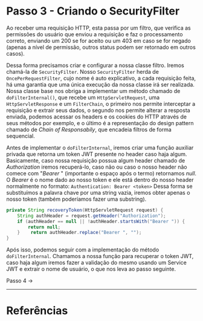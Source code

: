 
# Passo 3 -  Criando o SecurityFilter


Ao receber uma requisição HTTP, esta passa por um filtro, que verifica as permissões do usuário que enviou a requisição e faz o processamento correto, enviando um 200 se for aceito ou um 403 em caso se for negado (apenas a nível de permissão, outros status podem ser retornado em outros casos). 

Dessa forma precisamos criar e configurar a nossa classe filtro. Iremos chamá-la de `SecurityFilter`. Nosso `SecurityFilter` herda de `OncePerRequestFilter`, cujo nome é auto explicativo, a cada requisição feita, há uma garantia que uma única execução da nossa classe irá ser realizada. Nossa classe base nos obriga a implementar um método chamado de `doFilterInternal()`, que recebe um `HttpServletRequest`, uma `HttpServletResponse` e um `FilterChain`, o primeiro nos permite interceptar a requisição e extrair seus dados, o segundo nos permite alterar a resposta enviada, podemos acessar os headers e os cookies do HTTP através de seus métodos por exemplo, e o último é a representação do design pattern chamado de  _Chain of Responsabily_, que encadeia filtros de forma sequencial.  


Antes de implementar o `doFilterInternal`, iremos criar uma função auxiliar privada que retorna um token JWT presente no header caso haja algum. Basicamente, caso nossa requisição possua algum header chamado de _Authorization_ iremos recuperá-lo, caso não ou caso o nosso header não comece com "_Bearer_ " (importante o espaço após o termo) retornamos _null_.  O _Bearer_ é o nome dado ao nosso token e ele está dentro do nosso header normalmente no formato:
	`Authentication: Bearer <token>`
Dessa forma se substituímos a palavra chave por uma string vazia, iremos obter apenas o nosso token (também poderíamos fazer uma substring).

``` java
private String recoveryToken(HttpServletRequest request) {  
    String authHeader = request.getHeader("Authorization");  
    if (authHeader == null || !authHeader.startsWith("Bearer ")) {  
        return null;  
    }    return authHeader.replace("Bearer ", "");  
}
```

Após isso, podemos seguir com a implementação do método `doFilterInternal`. Chamamos a nossa função para recuperar o token JWT, caso haja algum iremos fazer a validação do mesmo usando um Service JWT e extrair o nome de usuário, o que nos leva ao passo seguinte.

Passo 4 ->

--- 

# Referências

